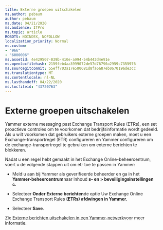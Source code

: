 ```yaml
---
title: Externe groepen uitschakelen
ms.author: pebaum
author: pebaum
ms.date: 04/21/2020
ms.audience: ITPro
ms.topic: article
ROBOTS: NOINDEX, NOFOLLOW
localization_priority: Normal
ms.custom:
- "966"
- "6000006"
ms.assetid: 4e429507-039b-410e-a994-54b443d4e91e
ms.openlocfilehash: 2159feb4aa3999072de57d76790a2959c7355976
ms.sourcegitcommit: 55eff703a17e500681d8fa6a87eb067019ade3cc
ms.translationtype: MT
ms.contentlocale: nl-NL
ms.lasthandoff: 04/22/2020
ms.locfileid: "43720763"
---
```

# <a name="how-to-disable-external-groups"></a>Externe groepen uitschakelen

Yammer externe messaging past Exchange Transport Rules (ETRs), een set proactieve controles om te voorkomen dat bedrijfsinformatie wordt gedeeld. Als u wilt voorkomen dat gebruikers externe groepen maken, moet u een Exchange-transportregel (ETR) configureren en Yammer configureren om de exchange-transportregel te gebruiken om externe berichten te blokkeren.
  
Nadat u een regel hebt gemaakt in het Exchange Online-beheercentrum, voert u de volgende stappen uit om etr toe te passen in Yammer:
  
- Meld u aan bij Yammer als geverifieerde beheerder en ga in het **Yammer-beheercentrum**naar Inhoud **s- en \> beveiligingsinstellingen c.**

- Selecteer **Onder Externe berichten**de optie Uw Exchange Online Exchange Transport Rules **(ETRs) afdwingen in Yammer.**

- Selecteer **Save**.

Zie [Externe berichten uitschakelen in een Yammer-netwerk](https://docs.microsoft.com/yammer/work-with-external-users/disable-external-messaging)voor meer informatie.
  